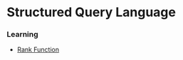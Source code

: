 # Structured Query Language

### Learning

- [Rank Function](https://www.sqlshack.com/overview-of-sql-rank-functions/)